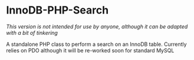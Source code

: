InnoDB-PHP-Search
=================

*This version is not intended for use by anyone, although it can be adapted with a bit of tinkering*

A standalone PHP class to perform a search on an InnoDB table. Currently relies on PDO although it will be re-worked soon for standard MySQL